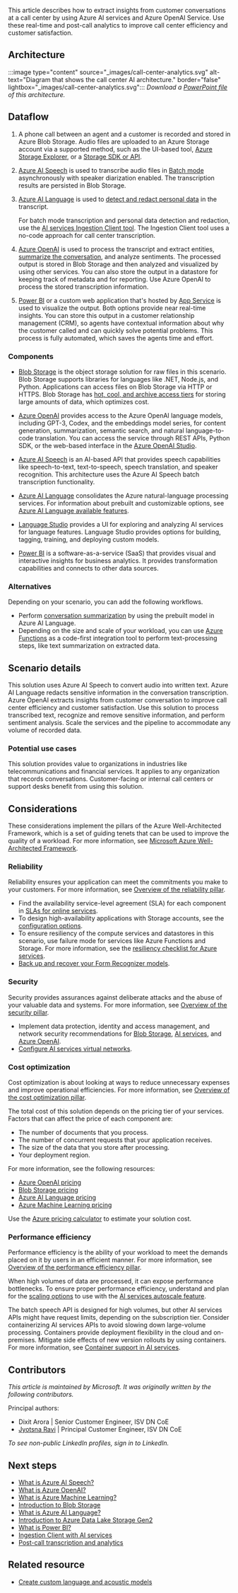 This article describes how to extract insights from customer conversations at a call center by using Azure AI services and Azure OpenAI Service. Use these real-time and post-call analytics to improve call center efficiency and customer satisfaction.

## Architecture

:::image type="content" source="_images/call-center-analytics.svg" alt-text="Diagram that shows the call center AI architecture." border="false" lightbox="_images/call-center-analytics.svg":::
*Download a [PowerPoint file](https://arch-center.azureedge.net/call-center-analytics.pptx) of this architecture.*

## Dataflow

1. A phone call between an agent and a customer is recorded and stored in Azure Blob Storage. Audio files are uploaded to an Azure Storage account via a supported method, such as the UI-based tool, [Azure Storage Explorer](/azure/vs-azure-tools-storage-manage-with-storage-explorer), or a [Storage SDK or API](/azure/storage/blobs/reference).

1. [Azure AI Speech](/azure/ai-services/speech-service/overview) is used to transcribe audio files in [Batch mode](/azure/ai-services/speech-service/batch-transcription) asynchronously with speaker diarization enabled. The transcription results are persisted in Blob Storage.

1. [Azure AI Language](/azure/ai-services/language-service/overview) is used to [detect and redact personal data](/azure/ai-services/language-service/personally-identifiable-information/how-to-call-for-conversations) in the transcript.

   For batch mode transcription and personal data detection and redaction, use the [AI services Ingestion Client tool](/azure/ai-services/speech-service/ingestion-client). The Ingestion Client tool uses a no-code approach for call center transcription.

1. [Azure OpenAI](/azure/ai-services/openai/overview) is used to process the transcript and extract entities, [summarize the conversation](/azure/ai-services/openai/quickstart?tabs=command-line&pivots=programming-language-studio#try-text-summarization), and analyze sentiments. The processed output is stored in Blob Storage and then analyzed and visualized by using other services. You can also store the output in a datastore for keeping track of metadata and for reporting. Use Azure OpenAI to process the stored transcription information.

1. [Power BI](/power-bi/fundamentals/power-bi-overview) or a custom web application that's hosted by [App Service](/azure/app-service/overview) is used to visualize the output. Both options provide near real-time insights. You can store this output in a customer relationship management (CRM), so agents have contextual information about why the customer called and can quickly solve potential problems. This process is fully automated, which saves the agents time and effort.

### Components

- [Blob Storage](https://azure.microsoft.com/products/storage/blobs) is the object storage solution for raw files in this scenario. Blob Storage supports libraries for languages like .NET, Node.js, and Python. Applications can access files on Blob Storage via HTTP or HTTPS. Blob Storage has [hot, cool, and archive access tiers](/azure/storage/blobs/access-tiers-overview) for storing large amounts of data, which optimizes cost.

- [Azure OpenAI](https://azure.microsoft.com/products/ai-services/openai-service) provides access to the Azure OpenAI language models, including GPT-3, Codex, and the embeddings model series, for content generation, summarization, semantic search, and natural language-to-code translation. You can access the service through REST APIs, Python SDK, or the web-based interface in the [Azure OpenAI Studio](https://oai.azure.com/).

- [Azure AI Speech](https://azure.microsoft.com/products/ai-services/ai-speech) is an AI-based API that provides speech capabilities like speech-to-text, text-to-speech, speech translation, and speaker recognition. This architecture uses the Azure AI Speech batch transcription functionality.

- [Azure AI Language](https://azure.microsoft.com/products/ai-services/ai-language) consolidates the Azure natural-language processing services. For information about prebuilt and customizable options, see [Azure AI Language available features](/azure/ai-services/language-service/overview#available-features).

- [Language Studio](https://aka.ms/languageStudio) provides a UI for exploring and analyzing AI services for language features. Language Studio provides options for building, tagging, training, and deploying custom models.

- [Power BI](https://powerbi.microsoft.com) is a software-as-a-service (SaaS) that provides visual and interactive insights for business analytics. It provides transformation capabilities and connects to other data sources.

### Alternatives

Depending on your scenario, you can add the following workflows.

- Perform [conversation summarization](/azure/ai-services/language-service/summarization/overview) by using the prebuilt model in Azure AI Language.
- Depending on the size and scale of your workload, you can use [Azure Functions](/azure/azure-functions/create-first-function-vs-code-python?source=recommendations&pivots=python-mode-configuration) as a code-first integration tool to perform text-processing steps, like text summarization on extracted data.

## Scenario details

This solution uses Azure AI Speech to convert audio into written text. Azure AI Language redacts sensitive information in the conversation transcription. Azure OpenAI extracts insights from customer conversation to improve call center efficiency and customer satisfaction. Use this solution to process transcribed text, recognize and remove sensitive information, and perform sentiment analysis. Scale the services and the pipeline to accommodate any volume of recorded data.

### Potential use cases

This solution provides value to organizations in industries like telecommunications and financial services. It applies to any organization that records conversations. Customer-facing or internal call centers or support desks benefit from using this solution.

## Considerations

These considerations implement the pillars of the Azure Well-Architected Framework, which is a set of guiding tenets that can be used to improve the quality of a workload. For more information, see [Microsoft Azure Well-Architected Framework](/azure/well-architected/).

### Reliability

Reliability ensures your application can meet the commitments you make to your customers. For more information, see [Overview of the reliability pillar](/azure/architecture/framework/resiliency/overview).

- Find the availability service-level agreement (SLA) for each component in [SLAs for online services](https://www.microsoft.com/licensing/docs/view/Service-Level-Agreements-SLA-for-Online-Services).
- To design high-availability applications with Storage accounts, see the [configuration options](/azure/storage/common/geo-redundant-design).
- To ensure resiliency of the compute services and datastores in this scenario, use failure mode for services like Azure Functions and Storage. For more information, see the [resiliency checklist for Azure services](/azure/architecture/checklist/resiliency-per-service).
- [Back up and recover your Form Recognizer models](/azure/applied-ai-services/form-recognizer/disaster-recovery).

### Security

Security provides assurances against deliberate attacks and the abuse of your valuable data and systems. For more information, see [Overview of the security pillar](/azure/architecture/framework/security/overview).

- Implement data protection, identity and access management, and network security recommendations for [Blob Storage](/azure/storage/blobs/security-recommendations), [AI services](/security/benchmark/azure/baselines/cognitive-services-security-baseline), and [Azure OpenAI](/azure/ai-services/openai/how-to/managed-identity).
- [Configure AI services virtual networks](/azure/ai-services/cognitive-services-virtual-networks).

### Cost optimization

Cost optimization is about looking at ways to reduce unnecessary expenses and improve operational efficiencies. For more information, see [Overview of the cost optimization pillar](/azure/architecture/framework/cost/overview).

The total cost of this solution depends on the pricing tier of your services. Factors that can affect the price of each component are:

- The number of documents that you process.
- The number of concurrent requests that your application receives.
- The size of the data that you store after processing.
- Your deployment region.

For more information, see the following resources:

- [Azure OpenAI pricing](https://azure.microsoft.com/pricing/details/cognitive-services/openai-service)
- [Blob Storage pricing](https://azure.microsoft.com/pricing/details/storage/blobs)
- [Azure AI Language pricing](https://azure.microsoft.com/pricing/details/cognitive-services/language-service)
- [Azure Machine Learning pricing](https://azure.microsoft.com/pricing/details/machine-learning)

Use the [Azure pricing calculator](https://azure.microsoft.com/pricing/calculator) to estimate your solution cost.

### Performance efficiency

Performance efficiency is the ability of your workload to meet the demands placed on it by users in an efficient manner. For more information, see [Overview of the performance efficiency pillar](/azure/architecture/framework/scalability/overview).

When high volumes of data are processed, it can expose performance bottlenecks. To ensure proper performance efficiency, understand and plan for the [scaling options](/azure/azure-functions/functions-scale#scale) to use with the [AI services autoscale feature](/azure/ai-services/autoscale).

The batch speech API is designed for high volumes, but other AI services APIs might have request limits, depending on the subscription tier. Consider containerizing AI services APIs to avoid slowing down large-volume processing. Containers provide deployment flexibility in the cloud and on-premises. Mitigate side effects of new version rollouts by using containers. For more information, see [Container support in AI services](/azure/ai-services/cognitive-services-container-support).

## Contributors

*This article is maintained by Microsoft. It was originally written by the following contributors.*

<!-- docutune:ignoredChange ISV -->

Principal authors:

- Dixit Arora | Senior Customer Engineer, ISV DN CoE
- [Jyotsna Ravi](https://www.linkedin.com/in/jyotsna-ravi-50182624) | Principal Customer Engineer, ISV DN CoE

*To see non-public LinkedIn profiles, sign in to LinkedIn.*

## Next steps

- [What is Azure AI Speech?](/azure/ai-services/speech-service/overview)
- [What is Azure OpenAI?](/azure/ai-services/openai/overview)
- [What is Azure Machine Learning?](/azure/machine-learning/overview-what-is-azure-ml)
- [Introduction to Blob Storage](/azure/storage/blobs/storage-blobs-introduction)
- [What is Azure AI Language?](/azure/ai-services/language-service/overview)
- [Introduction to Azure Data Lake Storage Gen2](/azure/storage/blobs/data-lake-storage-introduction)
- [What is Power BI?](/power-bi/fundamentals/power-bi-overview)
- [Ingestion Client with AI services](/azure/ai-services/speech-service/ingestion-client)
- [Post-call transcription and analytics](/azure/ai-services/speech-service/call-center-quickstart)

## Related resource

- [Create custom language and acoustic models](/azure/architecture/solution-ideas/articles/speech-services)

